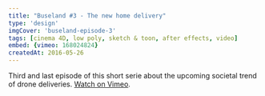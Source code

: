 ```yaml
---
title: "Buseland #3 - The new home delivery"
type: 'design'
imgCover: 'buseland-episode-3'
tags: [cinema 4D, low poly, sketch & toon, after effects, video]
embed: {vimeo: 168024824}
createdAt: 2016-05-26
---
```

Third and last episode of this short serie about the upcoming societal trend of drone deliveries. [Watch on Vimeo](https://vimeo.com/168024824).
<!--more-->